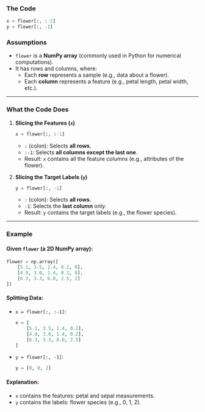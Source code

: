 ### The Code

```python
x = flower[:, :-1]
y = flower[:, -1]
```

### Assumptions

- `flower` is a **NumPy array** (commonly used in Python for numerical computations).
- It has rows and columns, where:
  - Each **row** represents a sample (e.g., data about a flower).
  - Each **column** represents a feature (e.g., petal length, petal width, etc.).

---

### What the Code Does

1. **Slicing the Features (`x`)**

   ```python
   x = flower[:, :-1]
   ```

   - `:` (colon): Selects **all rows**.
   - `:-1`: Selects **all columns except the last one**.
   - Result: `x` contains all the feature columns (e.g., attributes of the flower).

2. **Slicing the Target Labels (`y`)**
   ```python
   y = flower[:, -1]
   ```
   - `:` (colon): Selects **all rows**.
   - `-1`: Selects the **last column** only.
   - Result: `y` contains the target labels (e.g., the flower species).

---

### Example

#### Given `flower` (a 2D NumPy array):

```python
flower = np.array([
    [5.1, 3.5, 1.4, 0.2, 0],
    [4.9, 3.0, 1.4, 0.2, 0],
    [6.3, 3.3, 6.0, 2.5, 2]
])
```

#### Splitting Data:

- `x = flower[:, :-1]`:

  ```python
  x = [
      [5.1, 3.5, 1.4, 0.2],
      [4.9, 3.0, 1.4, 0.2],
      [6.3, 3.3, 6.0, 2.5]
  ]
  ```

- `y = flower[:, -1]`:
  ```python
  y = [0, 0, 2]
  ```

#### Explanation:

- `x` contains the features: petal and sepal measurements.
- `y` contains the labels: flower species (e.g., 0, 1, 2).
